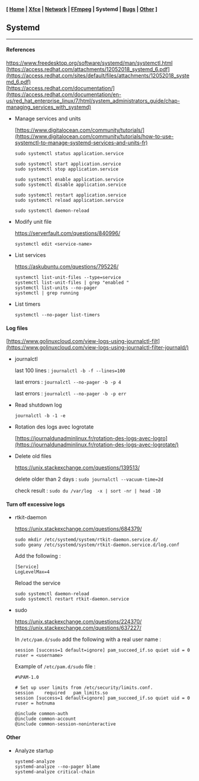 <link href="../style.css" rel="stylesheet"></link>

**[ [Home](00-Home.html) | [Xfce](05-Xfce.html) | [Network](10-Network.html) | [FFmpeg](15-FFmpeg.html) | Systemd | [Bugs](25-Bugs.html) | [Other](99-Other.html) ]**

## Systemd

---

#### References

https://www.freedesktop.org/software/systemd/man/systemctl.html  
[https://access.redhat.com/attachments/12052018_systemd_6.pdf](https://access.redhat.com/sites/default/files/attachments/12052018_systemd_6.pdf)  
[https://access.redhat.com/documentation/](https://access.redhat.com/documentation/en-us/red_hat_enterprise_linux/7/html/system_administrators_guide/chap-managing_services_with_systemd)  

* Manage services and units
    
    [https://www.digitalocean.com/community/tutorials/](https://www.digitalocean.com/community/tutorials/how-to-use-systemctl-to-manage-systemd-services-and-units-fr)  
    
    `sudo systemctl status application.service`
    
    ```
    sudo systemctl start application.service
    sudo systemctl stop application.service
    ```
    
    ```
    sudo systemctl enable application.service
    sudo systemctl disable application.service
    ```
    
    ```
    sudo systemctl restart application.service
    sudo systemctl reload application.service
    ```

    `sudo systemctl daemon-reload`

* Modify unit file
    
    https://serverfault.com/questions/840996/  
    
    `systemctl edit <service-name>`

* List services
    
    https://askubuntu.com/questions/795226/  
    
    ```
    systemctl list-unit-files --type=service
    systemctl list-unit-files | grep "enabled "
    systemctl list-units --no-pager
    systemctl | grep running
    ```
    
* List timers
    
    `systemctl --no-pager list-timers`


#### Log files

[https://www.golinuxcloud.com/view-logs-using-journalctl-filt](https://www.golinuxcloud.com/view-logs-using-journalctl-filter-journald/)

* journalctl
    
    last 100 lines : `journalctl -b -f --lines=100`
    
    last errors : `journalctl --no-pager -b -p 4`

    last errors : `journalctl --no-pager -b -p err`
    
* Read shutdown log

    `journalctl -b -1 -e`
    
* Rotation des logs avec logrotate
    
    [https://journaldunadminlinux.fr/rotation-des-logs-avec-logro](https://journaldunadminlinux.fr/rotation-des-logs-avec-logrotate/)

* Delete old files

    https://unix.stackexchange.com/questions/139513/  

    delete older than 2 days : `sudo journalctl --vacuum-time=2d`

    check result : `sudo du /var/log  -x | sort -nr | head -10`

<!--
    https://unix.stackexchange.com/questions/459996/  
    https://unix.stackexchange.com/questions/184488/  

    ```
    sudo find /var/log -type f -mtime +5 -delete
    sudo find /var/log -maxdepth 1 -type f -mtime +5 -delete
    sudo find /var/log ! -wholename "/var/log/journal/*" -type f -mtime +5 -delete
    ```
-->


#### <a name="disable"></a> Turn off excessive logs

* rtkit-daemon
    
    https://unix.stackexchange.com/questions/684379/  
    
    ```
    sudo mkdir /etc/systemd/system/rtkit-daemon.service.d/
    sudo geany /etc/systemd/system/rtkit-daemon.service.d/log.conf
    ```
    
    Add the following :
    
    ```
    [Service]
    LogLevelMax=4
    ```
    
    Reload the service
    
    ```
    sudo systemctl daemon-reload
    sudo systemctl restart rtkit-daemon.service
    ```

* sudo
    
    https://unix.stackexchange.com/questions/224370/  
    https://unix.stackexchange.com/questions/637227/  
    
    In `/etc/pam.d/sudo` add the following with a real user name :

    `session [success=1 default=ignore] pam_succeed_if.so quiet uid = 0 ruser = <username>`
    
    Example of `/etc/pam.d/sudo` file :
    
    ```
    #%PAM-1.0

    # Set up user limits from /etc/security/limits.conf.
    session    required   pam_limits.so
    session [success=1 default=ignore] pam_succeed_if.so quiet uid = 0 ruser = hotnuma

    @include common-auth
    @include common-account
    @include common-session-noninteractive
    ```


#### Other

* Analyze startup

    ```
    systemd-analyze
    systemd-analyze --no-pager blame
    systemd-analyze critical-chain
    ```

